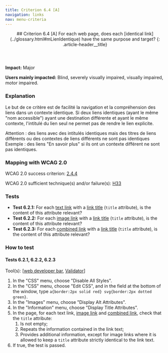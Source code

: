 ```yaml
---
title: Criterion 6.4 [A]
navigation: links
nav: menu-criteria
---
```


<header>
## Criterion 6.4 [A] <span>For each web page, does each [identical link](../glossary.html#mLienIdentique) have the same purpose and target?</span>
{: .article-header__title}
</header>

**Impact:** Major

**Users mainly impacted:** Blind, severely visually impaired, visually impaired, motor impaired.

### Explanation

Le but de ce critère est de facilité la navigation et la compréhension des liens dans un contexte identique.
Si deux liens identiques (ayant le même "nom accessible") ayant une destination différente et ayant le même contexte, l'intitulé du lien seul ne permet pas de rendre le lien explicite.

Attention : des liens avec des intitulés identiques mais des titres de liens différents ou des contextes de liens différents ne sont pas identiques
Exemple : des liens "En savoir plus" si ils ont un contexte différent ne sont pas identiques.

### Mapping with WCAG 2.0

WCAG 2.0 success criterion: [2.4.4](http://www.w3.org/TR/WCAG20/#navigation-mechanisms-refs)

WCAG 2.0 sufficient technique(s) and/or failure(s): [H33](http://www.w3.org/TR/WCAG-TECHS/H33.html)

### Tests

*   **Test 6.2.1:** For each [text link](../glossary.html#mLienTexte) with a [link title](../glossary.html#mTitreLien) (`title` attribute), is the content of this attribute relevant?
*   **Test 6.2.2:** For each [image link](../glossary.html#mLienImage) with a [link title](../glossary.html#mTitreLien) (`title` attribute), is the content of this attribute relevant?
*   **Test 6.2.3:** For each [combined link](../glossary.html#mLienComposite) with a [link title](../glossary.html#mTitreLien) (`title` attribute), is the content of this attribute relevant?

### How to test

#### Tests 6.2.1, 6.2.2, 6.2.3

Tool(s): [[web developer bar](../tools.html#web-developer-bar), [Validator](../tools.html#w3c-markup-validation-service)]

1.  In the "CSS" menu, choose "Disable All Styles".
2.  In the "CSS" menu, choose "Edit CSS", and in the field at the bottom of the window, type `a{border:2px solid red} svg{border:2px dotted green}`.
3.  In the "Images" menu, choose "Display Alt Attributes".
4.  In the "Information" menu, choose "Display Title Attributes".
5.  In the page, for each text link, [image link](../glossary.html#mLienImage) and [combined link](../glossary.html#mLienComposite), check that the `title` attribute:
    1.  Is not empty;
    2.  Repeats the information contained in the link text;
    3.  Provides additional information, except for image links where it is allowed to keep a `title` attribute strictly identical to the link text.
6.  If true, the test is passed.
